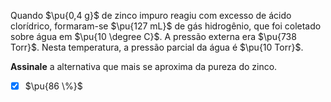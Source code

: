 Quando $\pu{0,4 g}$ de zinco impuro reagiu com excesso de ácido clorídrico, formaram-se $\pu{127 mL}$ de gás hidrogênio, que foi coletado sobre água em $\pu{10 \degree C}$. A pressão externa era $\pu{738 Torr}$. Nesta temperatura, a pressão parcial da água é $\pu{10 Torr}$.

**Assinale** a alternativa que mais se aproxima da pureza do zinco.

- [x] $\pu{86 \%}$

